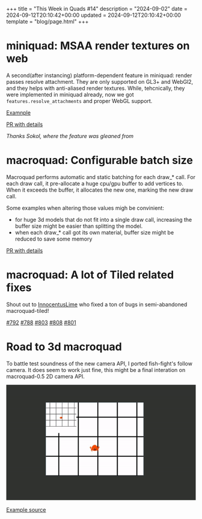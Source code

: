 +++
title = "This Week in Quads #14"
description = "2024-09-02"
date = 2024-09-12T20:10:42+00:00
updated = 2024-09-12T20:10:42+00:00
template = "blog/page.html"
+++

# miniquad: MSAA render textures on web

A second(after instancing) platform-dependent feature in miniquad: render passes resolve attachment. They are only supported on GL3+ and WebGl2, and they helps with anti-aliased render textures. While, tehcnically, they were implemented in miniquad already, now we got `features.resolve_attachments` and proper WebGL support.

[Examnple](https://github.com/not-fl3/miniquad/blob/master/examples/msaa_render_texture.rs)

[PR with details](https://github.com/not-fl3/miniquad/pull/487)

*Thanks Sokol, where the feature was gleaned from*

# macroquad: Configurable batch size

Macroquad performs automatic and static batching for each draw_* call. For each draw call, it pre-allocate a huge cpu/gpu buffer to add vertices to. When it exceeds the buffer, it allocates the new one, marking the new draw call.

Some examples when altering those values migh be convinient:
- for huge 3d models that do not fit into a single draw call, increasing
    the buffer size might be easier than splitting the model.
- when each draw_* call got its own material, buffer size might be reduced to save some memory

[PR with details](https://github.com/not-fl3/macroquad/pull/804)

# macroquad: A lot of Tiled related fixes

Shout out to [InnocentusLime](https://github.com/InnocentusLime) who fixed a ton of bugs in semi-abandoned macroquad-tiled!

[#792](https://github.com/not-fl3/macroquad/pull/792)
[#788](https://github.com/not-fl3/macroquad/pull/788)
[#803](https://github.com/not-fl3/macroquad/pull/803)
[#808](https://github.com/not-fl3/macroquad/pull/808)
[#801](https://github.com/not-fl3/macroquad/pull/801)

# Road to 3d macroquad

To battle test soundness of the new camera API, I ported fish-fight's follow camera. It does seem to work just fine, this might be a final interation on macroquad-0.5 2D camera API.

![camera](/week14/camera.gif)

[Example source](https://github.com/not-fl3/macroquad/blob/0.5/examples/follow_camera/main.rs)
